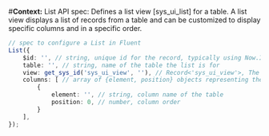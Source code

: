 #**Context:** List API spec: Defines a list view [sys_ui_list] for a table. A list view displays a list of records from a table and can be customized to display specific columns and in a specific order.
```typescript
// spec to configure a List in Fluent
List({
    $id: '', // string, unique id for the record, typically using Now.ID["value"]
    table: '', // string, name of the table the list is for
    view: get_sys_id('sys_ui_view', ''), // Record<'sys_ui_view'>, The UI view (sys_ui_view) to apply to the list. Can import and use default_view, or can define a custom view using Record plugin.
    columns: [ // array of {element, position} objects representing the columns to be displayed in the List and their order
        { 
            element: '', // string, column name of the table
            position: 0, // number, column order
        }
    ],
});
```
